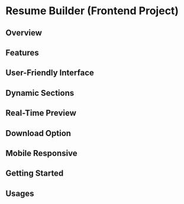 # **Resume Builder (Frontend Project)**

## Overview

## Features

## User-Friendly Interface

## Dynamic Sections

## Real-Time Preview

## Download Option

## Mobile Responsive

## Getting Started

## Usages